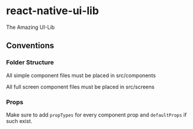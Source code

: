 # react-native-ui-lib
The Amazing UI-Lib

## Conventions
### Folder Structure
All simple component files must be placed in src/components

All full screen component files must be placed in src/screens

### Props
Make sure to add `propTypes` for every component prop and `defaultProps` if such exist.
